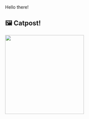 Hello there!



## 🖼️ Catpost!

<sub>
    <img src="https://cdn2.thecatapi.com/images/9dh.jpg" height="256">
</sub>

